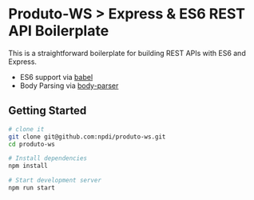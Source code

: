 Produto-WS > Express & ES6 REST API Boilerplate
==================================

This is a straightforward boilerplate for building REST APIs with ES6 and Express.

- ES6 support via [babel](https://babeljs.io)
- Body Parsing via [body-parser](https://github.com/expressjs/body-parser)

Getting Started
---------------

```sh
# clone it
git clone git@github.com:npdi/produto-ws.git
cd produto-ws

# Install dependencies
npm install

# Start development server
npm run start
